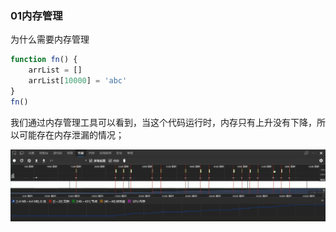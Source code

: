 ### 01内存管理

为什么需要内存管理

```javascript
function fn() {
	arrList = []
    arrList[10000] = 'abc'
}
fn()
```

我们通过内存管理工具可以看到，当这个代码运行时，内存只有上升没有下降，所以可能存在内存泄漏的情况；

![image-20230508103026461](assets/image-20230508103026461.png)
